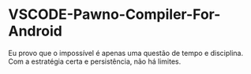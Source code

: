 # VSCODE-Pawno-Compiler-For-Android
Eu provo que o impossível é apenas uma questão de tempo e disciplina. Com a estratégia certa e persistência, não há limites.
